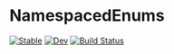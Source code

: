 # NamespacedEnums

[![Stable](https://img.shields.io/badge/docs-stable-blue.svg)](https://christopher-dG.github.io/NamespacedEnums.jl/stable)
[![Dev](https://img.shields.io/badge/docs-dev-blue.svg)](https://christopher-dG.github.io/NamespacedEnums.jl/dev)
[![Build Status](https://travis-ci.com/christopher-dG/NamespacedEnums.jl.svg?branch=master)](https://travis-ci.com/christopher-dG/NamespacedEnums.jl)
